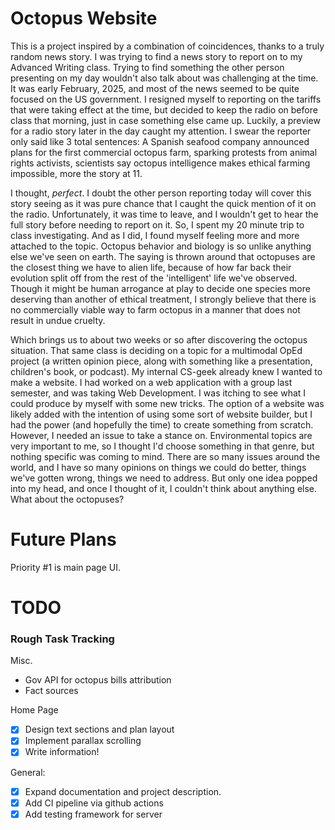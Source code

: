 # Octopus Website

This is a project inspired by a combination of coincidences, thanks to a truly random news story. I was trying to find a news story to report on to my Advanced Writing class. Trying to find something the other person presenting on my day wouldn't also talk about was challenging at the time. It was early February, 2025, and most of the news seemed to be quite focused on the US government. I resigned myself to reporting on the tariffs that were taking effect at the time, but decided to keep the radio on before class that morning, just in case something else came up. Luckily, a preview for a radio story later in the day caught my attention. I swear the reporter only said like 3 total sentences: A Spanish seafood company announced plans for the first commercial octopus farm, sparking protests from animal rights activists, scientists say octopus intelligence makes ethical farming impossible, more the story at 11.

I thought, _perfect_. I doubt the other person reporting today will cover this story seeing as it was pure chance that I caught the quick mention of it on the radio. Unfortunately, it was time to leave, and I wouldn't get to hear the full story before needing to report on it. So, I spent my 20 minute trip to class investigating. And as I did, I found myself feeling more and more attached to the topic. Octopus behavior and biology is so unlike anything else we've seen on earth. The saying is thrown around that octopuses are the closest thing we have to alien life, because of how far back their evolution split off from the rest of the 'intelligent' life we've observed. Though it might be human arrogance at play to decide one species more deserving than another of ethical treatment, I strongly believe that there is no commercially viable way to farm octopus in a manner that does not result in undue cruelty.

Which brings us to about two weeks or so after discovering the octopus situation. That same class is deciding on a topic for a multimodal OpEd project (a written opinion piece, along with something like a presentation, children's book, or podcast). My internal CS-geek already knew I wanted to make a website. I had worked on a web application with a group last semester, and was taking Web Development. I was itching to see what I could produce by myself with some new tricks. The option of a website was likely added with the intention of using some sort of website builder, but I had the power (and hopefully the time) to create something from scratch. However, I needed an issue to take a stance on. Environmental topics are very important to me, so I thought I'd choose something in that genre, but nothing specific was coming to mind. There are so many issues around the world, and I have so many opinions on things we could do better, things we've gotten wrong, things we need to address. But only one idea popped into my head, and once I thought of it, I couldn't think about anything else. What about the octopuses?

# Future Plans

Priority #1 is main page UI.

# TODO

### Rough Task Tracking

Misc.

- Gov API for octopus bills attribution
- Fact sources

Home Page

- [x] Design text sections and plan layout
- [x] Implement parallax scrolling
- [x] Write information!

General:

- [x] Expand documentation and project description.
- [x] Add CI pipeline via github actions
- [x] Add testing framework for server
